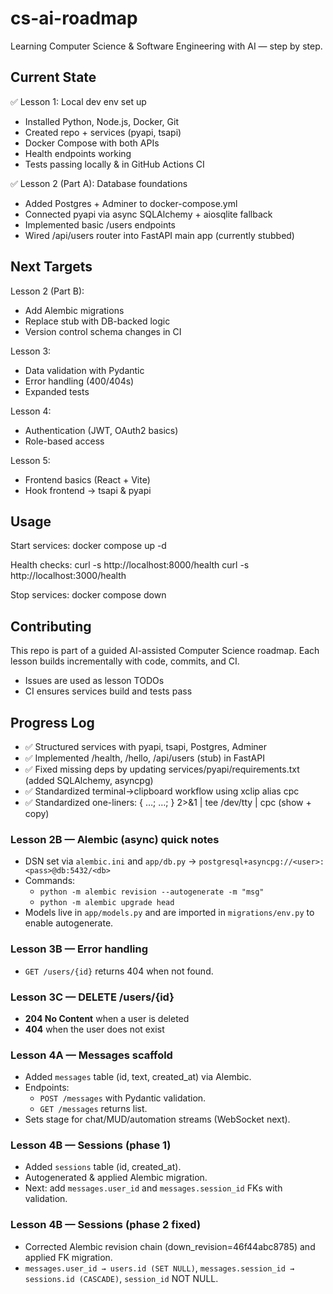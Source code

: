 # cs-ai-roadmap
Learning Computer Science & Software Engineering with AI — step by step.

## Current State
✅ Lesson 1: Local dev env set up
- Installed Python, Node.js, Docker, Git
- Created repo + services (pyapi, tsapi)
- Docker Compose with both APIs
- Health endpoints working
- Tests passing locally & in GitHub Actions CI

✅ Lesson 2 (Part A): Database foundations
- Added Postgres + Adminer to docker-compose.yml
- Connected pyapi via async SQLAlchemy + aiosqlite fallback
- Implemented basic /users endpoints
- Wired /api/users router into FastAPI main app (currently stubbed)

## Next Targets
Lesson 2 (Part B):
- Add Alembic migrations
- Replace stub with DB-backed logic
- Version control schema changes in CI

Lesson 3:
- Data validation with Pydantic
- Error handling (400/404s)
- Expanded tests

Lesson 4:
- Authentication (JWT, OAuth2 basics)
- Role-based access

Lesson 5:
- Frontend basics (React + Vite)
- Hook frontend → tsapi & pyapi

## Usage
Start services:
docker compose up -d

Health checks:
curl -s http://localhost:8000/health
curl -s http://localhost:3000/health

Stop services:
docker compose down

## Contributing
This repo is part of a guided AI-assisted Computer Science roadmap. Each lesson builds incrementally with code, commits, and CI.

- Issues are used as lesson TODOs
- CI ensures services build and tests pass

## Progress Log
- ✅ Structured services with pyapi, tsapi, Postgres, Adminer
- ✅ Implemented /health, /hello, /api/users (stub) in FastAPI
- ✅ Fixed missing deps by updating services/pyapi/requirements.txt (added SQLAlchemy, asyncpg)
- ✅ Standardized terminal→clipboard workflow using xclip alias cpc
- ✅ Standardized one-liners: { …; …; } 2>&1 | tee /dev/tty | cpc (show + copy)


### Lesson 2B — Alembic (async) quick notes
- DSN set via `alembic.ini` and `app/db.py` → `postgresql+asyncpg://<user>:<pass>@db:5432/<db>`
- Commands:
  - `python -m alembic revision --autogenerate -m "msg"`
  - `python -m alembic upgrade head`
- Models live in `app/models.py` and are imported in `migrations/env.py` to enable autogenerate.


### Lesson 3B — Error handling
- `GET /users/{id}` returns 404 when not found.


### Lesson 3C — DELETE /users/{id}
- **204 No Content** when a user is deleted
- **404** when the user does not exist

### Lesson 4A — Messages scaffold
- Added `messages` table (id, text, created_at) via Alembic.
- Endpoints:
  - `POST /messages` with Pydantic validation.
  - `GET /messages` returns list.
- Sets stage for chat/MUD/automation streams (WebSocket next).

### Lesson 4B — Sessions (phase 1)
- Added `sessions` table (id, created_at).
- Autogenerated & applied Alembic migration.
- Next: add `messages.user_id` and `messages.session_id` FKs with validation.


### Lesson 4B — Sessions (phase 2 fixed)
- Corrected Alembic revision chain (down_revision=46f44abc8785) and applied FK migration.
- `messages.user_id → users.id (SET NULL)`, `messages.session_id → sessions.id (CASCADE)`, `session_id` NOT NULL.
